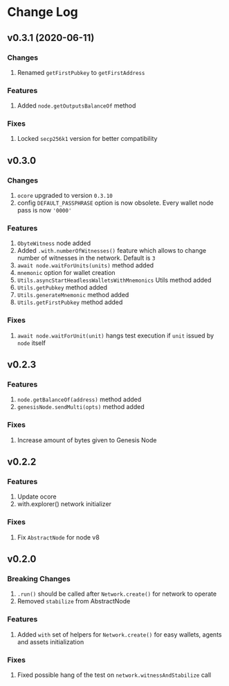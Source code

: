 # Change Log

## v0.3.1 (2020-06-11)

### Changes
1. Renamed `getFirstPubkey` to `getFirstAddress`

### Features
1. Added `node.getOutputsBalanceOf` method

### Fixes
1. Locked `secp256k1` version for better compatibility


## v0.3.0

### Changes
1. `ocore` upgraded to version `0.3.10`
2. config `DEFAULT_PASSPHRASE` option is now obsolete. Every wallet node pass is now `'0000'`

### Features
1. `ObyteWitness` node added
2. Added `.with.numberOfWitnesses()` feature which allows to change number of witnesses in the network. Default is `3`
3. `await node.waitForUnits(units)` method added
4. `mnemonic` option for wallet creation
5. `Utils.asyncStartHeadlessWalletsWithMnemonics` Utils method added
6. `Utils.getPubkey` method added
7. `Utils.generateMnemonic` method added
8. `Utils.getFirstPubkey` method added

### Fixes
1. `await node.waitForUnit(unit)` hangs test execution if `unit` issued by `node` itself

## v0.2.3

### Features
1. `node.getBalanceOf(address)` method added
2. `genesisNode.sendMulti(opts)` method added

### Fixes
1. Increase amount of bytes given to Genesis Node

## v0.2.2

### Features
1. Update ocore
2. with.explorer() network initializer

### Fixes
1. Fix `AbstractNode` for node v8

## v0.2.0

### Breaking Changes
1. `.run()` should be called after `Network.create()` for network to operate
2. Removed `stabilize` from AbstractNode

### Features
1. Added `with` set of helpers for `Network.create()` for easy wallets, agents and assets initialization

### Fixes
1. Fixed possible hang of the test on `network.witnessAndStabilize` call
